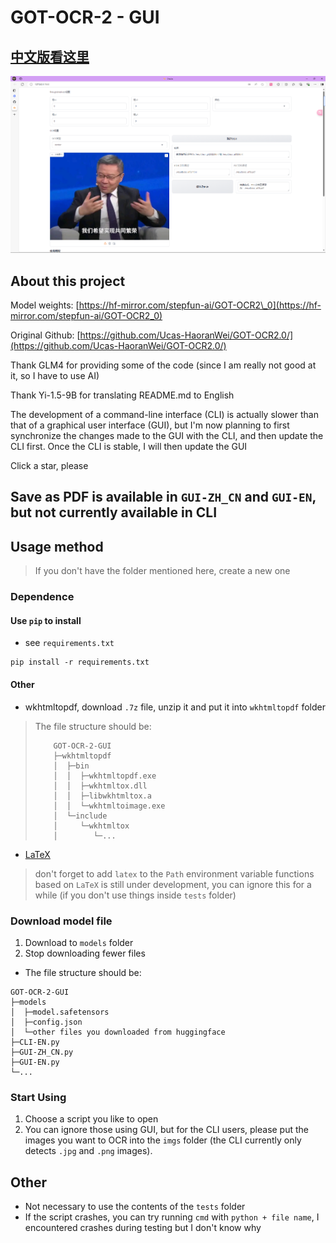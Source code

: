 GOT-OCR-2 - GUI
================
## [中文版看这里](README.md)

![img.png](img.png)

About this project
-------------------

Model weights: [https://hf-mirror.com/stepfun-ai/GOT-OCR2\_0](https://hf-mirror.com/stepfun-ai/GOT-OCR2_0)

Original Github: [https://github.com/Ucas-HaoranWei/GOT-OCR2.0/](https://github.com/Ucas-HaoranWei/GOT-OCR2.0/)

Thank GLM4 for providing some of the code (since I am really not good at it, so I have to use AI)

Thank Yi-1.5-9B for translating README.md to English

The development of a command-line interface (CLI) is actually slower than that of a graphical user interface (GUI), but I'm now planning to first synchronize the changes made to the GUI with the CLI, and then update the CLI first. Once the CLI is stable, I will then update the GUI

Click a star, please

Save as PDF is available in `GUI-ZH_CN` and `GUI-EN`, but not currently available in CLI
----------------------------------------------------------------------------------------------

Usage method
-------------

> If you don't have the folder mentioned here, create a new one

### Dependence

#### Use `pip` to install
- see `requirements.txt`
```commandline
pip install -r requirements.txt
```

#### Other

*   wkhtmltopdf, download `.7z` file, unzip it and put it into `wkhtmltopdf` folder
> The file structure should be:
> ```
>     GOT-OCR-2-GUI
>     ├─wkhtmltopdf
>     │  ├─bin
>     │  │  ├─wkhtmltopdf.exe
>     │  │  ├─wkhtmltox.dll
>     │  │  ├─libwkhtmltox.a
>     │  │  └─wkhtmltoimage.exe
>     │  └─include
>     │     └─wkhtmltox
>     │        └─...
> ```
- [LaTeX](https://www.latex-project.org/get/#tex-distributions)
> don't forget to add `latex` to the `Path` environment variable
> functions based on `LaTeX` is still under development, you can ignore this for a while (if you don't use things inside `tests` folder)

### Download model file

1.  Download to `models` folder
2.  Stop downloading fewer files
- The file structure should be:
```
GOT-OCR-2-GUI
├─models
│  ├─model.safetensors
│  ├─config.json
│  └─other files you downloaded from huggingface
├─CLI-EN.py
├─GUI-ZH_CN.py
├─GUI-EN.py
└─...
```

### Start Using

1.  Choose a script you like to open
2.  You can ignore those using GUI, but for the CLI users, please put the images you want to OCR into the `imgs` folder (the CLI currently only detects `.jpg` and `.png` images).

Other
------

*   Not necessary to use the contents of the `tests` folder
*   If the script crashes, you can try running `cmd` with `python + file name`, I encountered crashes during testing but I don't know why

